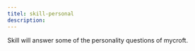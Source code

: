 ```yaml
---
titel: skill-personal
description: 
---
```

Skill will answer some of the personality questions of mycroft.
